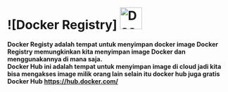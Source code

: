 # ![Docker Registry] <img src="https://www.docker.com/wp-content/uploads/2022/03/Moby-logo.png" alt="Docker" width="50">
**Docker Registy adalah tempat untuk menyimpan docker image Docker Registry memungkinkan kita menyimpan image Docker dan menggunakannya di mana saja.**  
**Docker Hub ini adalah tempat untuk menyimpan image di cloud jadi kita bisa mengakses image milik orang lain selain itu docker hub juga gratis**  
**Docker Hub https://hub.docker.com/**